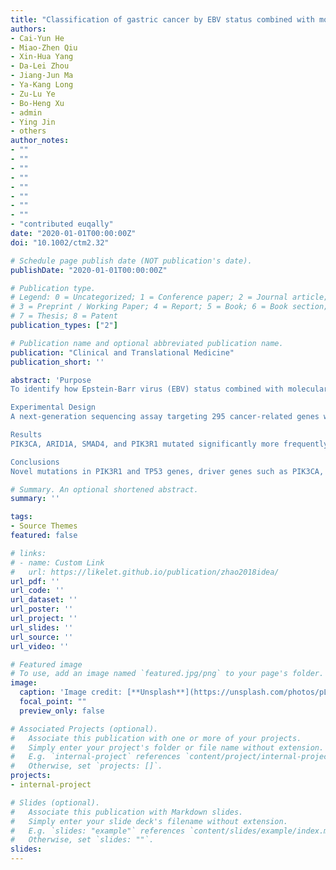 ```yaml
---
title: "Classification of gastric cancer by EBV status combined with molecular profiling predicts patient prognosis"
authors:
- Cai-Yun He
- Miao-Zhen Qiu
- Xin-Hua Yang
- Da-Lei Zhou
- Jiang-Jun Ma
- Ya-Kang Long
- Zu-Lu Ye
- Bo-Heng Xu
- admin
- Ying Jin
- others
author_notes:
- ""
- ""
- ""
- ""
- ""
- ""
- ""
- ""
- "contributed euqally"
date: "2020-01-01T00:00:00Z"
doi: "10.1002/ctm2.32"

# Schedule page publish date (NOT publication's date).
publishDate: "2020-01-01T00:00:00Z"

# Publication type.
# Legend: 0 = Uncategorized; 1 = Conference paper; 2 = Journal article;
# 3 = Preprint / Working Paper; 4 = Report; 5 = Book; 6 = Book section;
# 7 = Thesis; 8 = Patent
publication_types: ["2"]

# Publication name and optional abbreviated publication name.
publication: "Clinical and Translational Medicine"
publication_short: ''

abstract: 'Purpose
To identify how Epstein‐Barr virus (EBV) status combined with molecular profiling predicts the prognosis of gastric cancer patients and their associated clinical actionable biomarkers.

Experimental Design
A next‐generation sequencing assay targeting 295 cancer‐related genes was performed in 73 EBV‐associated gastric cancer (EBVaGC) and 75 EBV‐negative gastric cancer (EBVnGC) specimens and these results were compared with overall survival (OS).

Results
PIK3CA, ARID1A, SMAD4, and PIK3R1 mutated significantly more frequently in EBVaGC compared with their corresponding mutation rate in EBVnGC. As the most frequently mutated gene in EBVnGC (62.7%), TP53 also displayed a mutation rate of 15.1% in EBVaGC. PIK3R1 was revealed as a novel mutated gene (11.0%) associated almost exclusively with EBVaGC. PIK3CA, SMAD4, PIK3R1, and BCOR were revealed to be unique driver genes in EBVaGC. ARID1A displayed a significantly large proportion of inactivated variants in EBVaGC. A notable finding was that integrating the EBV status with tumor mutation burden (TMB) and large genomic instability (LGI) categorized the tumors into four distinct molecular subtypes and optimally predicted patient prognosis. The corresponding median OSs for the EBV+/TMB‐high, EBV+/TMB‐low, EBV‐/LGI‐, and EBV‐/LGI+ subtypes were 96.2, 75.3, 44.4, and 20.2 months, respectively. The different subtypes were significantly segregated according to distinct mutational profiles and pathways.

Conclusions
Novel mutations in PIK3R1 and TP53 genes, driver genes such as PIK3CA, SMAD4, PIK3R1, BCOR, and ARID1A, and distinguished genomic profiles from EBVnGC were identified in EBVaGC tumors. The classification of gastric cancer by EBV, TMB, and LGI could be a good prognostic indicator, and provides distinguishing, targetable markers for treatment.'

# Summary. An optional shortened abstract.
summary: ''

tags:
- Source Themes
featured: false

# links:
# - name: Custom Link
#   url: https://likelet.github.io/publication/zhao2018idea/
url_pdf: ''
url_code: ''
url_dataset: ''
url_poster: ''
url_project: ''
url_slides: ''
url_source: ''
url_video: ''

# Featured image
# To use, add an image named `featured.jpg/png` to your page's folder. 
image:
  caption: 'Image credit: [**Unsplash**](https://unsplash.com/photos/pLCdAaMFLTE)'
  focal_point: ""
  preview_only: false

# Associated Projects (optional).
#   Associate this publication with one or more of your projects.
#   Simply enter your project's folder or file name without extension.
#   E.g. `internal-project` references `content/project/internal-project/index.md`.
#   Otherwise, set `projects: []`.
projects:
- internal-project

# Slides (optional).
#   Associate this publication with Markdown slides.
#   Simply enter your slide deck's filename without extension.
#   E.g. `slides: "example"` references `content/slides/example/index.md`.
#   Otherwise, set `slides: ""`.
slides:
---
```

